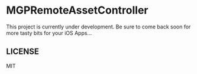 # MGPRemoteAssetController

This project is currently under development. Be sure to come back soon for more tasty bits for your iOS Apps...


## LICENSE

MIT